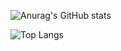 ![Anurag's GitHub stats](https://github-readme-stats.vercel.app/api?username=futs&show_icons=true&theme=transparent)

![Top Langs](https://github-readme-stats.vercel.app/api/top-langs/?username=futs&layout=compact&theme=transparent)

<!--
**Futs/Futs** is a ✨ _special_ ✨ repository because its `README.md` (this file) appears on your GitHub profile.

Here are some ideas to get you started:

- 🔭 I’m currently working on ...
- 🌱 I’m currently learning ...
- 👯 I’m looking to collaborate on ...
- 🤔 I’m looking for help with ...
- 💬 Ask me about ...
- 📫 How to reach me: ...
- 😄 Pronouns: ...
- ⚡ Fun fact: ...
-->
